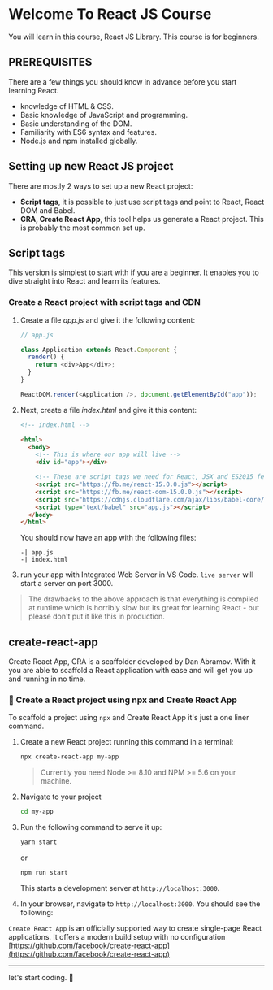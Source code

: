 # Welcome To React JS Course

You will learn in this course, React JS Library. This course is for beginners.

## PREREQUISITES

There are a few things you should know in advance before you start learning React.

- knowledge of HTML & CSS.
- Basic knowledge of JavaScript and programming.
- Basic understanding of the DOM.
- Familiarity with ES6 syntax and features.
- Node.js and npm installed globally.

## Setting up new React JS project

There are mostly 2 ways to set up a new React project:

- **Script tags**, it is possible to just use script tags and point to React, React DOM and Babel.
- **CRA, Create React App**, this tool helps us generate a React project. This is probably the most common set up.

## Script tags

This version is simplest to start with if you are a beginner. It enables you to dive straight into React and learn its features.

### Create a React project with script tags and CDN

1. Create a file _app.js_ and give it the following content:

   ```js
   // app.js

   class Application extends React.Component {
     render() {
       return <div>App</div>;
     }
   }

   ReactDOM.render(<Application />, document.getElementById("app"));
   ```

1. Next, create a file _index.html_ and give it this content:

   ```html
   <!-- index.html -->

   <html>
     <body>
       <!-- This is where our app will live -->
       <div id="app"></div>

       <!-- These are script tags we need for React, JSX and ES2015 features -->
       <script src="https://fb.me/react-15.0.0.js"></script>
       <script src="https://fb.me/react-dom-15.0.0.js"></script>
       <script src="https://cdnjs.cloudflare.com/ajax/libs/babel-core/5.8.34/browser.min.js"></script>
       <script type="text/babel" src="app.js"></script>
     </body>
   </html>
   ```

   You should now have an app with the following files:

   ```output
   -| app.js
   -| index.html
   ```

1. run your app with Integrated Web Server in VS Code. `live server` will start a server on port 3000.

> The drawbacks to the above approach is that everything is compiled at runtime which is horribly slow but its great for learning React - but please don't put it like this in production.

## create-react-app

Create React App, CRA is a scaffolder developed by Dan Abramov. With it you are able to scaffold a React application with ease and will get you up and running in no time.

### 📌 Create a React project using npx and Create React App

To scaffold a project using `npx` and Create React App it's just a one liner command.

1. Create a new React project running this command in a terminal:

   ```bash
   npx create-react-app my-app
   ```

   > Currently you need Node >= 8.10 and NPM >= 5.6 on your machine.

1. Navigate to your project

   ```bash
   cd my-app
   ```

1. Run the following command to serve it up:

   ```bash
   yarn start
   ```

   or

   ```bash
   npm run start
   ```

   This starts a development server at `http://localhost:3000`.

1. In your browser, navigate to `http://localhost:3000`. You should see the following:

`Create React App` is an officially supported way to create single-page React applications. It offers a modern build setup with no configuration [https://github.com/facebook/create-react-app](https://github.com/facebook/create-react-app)

---

let's start coding. 🚀
